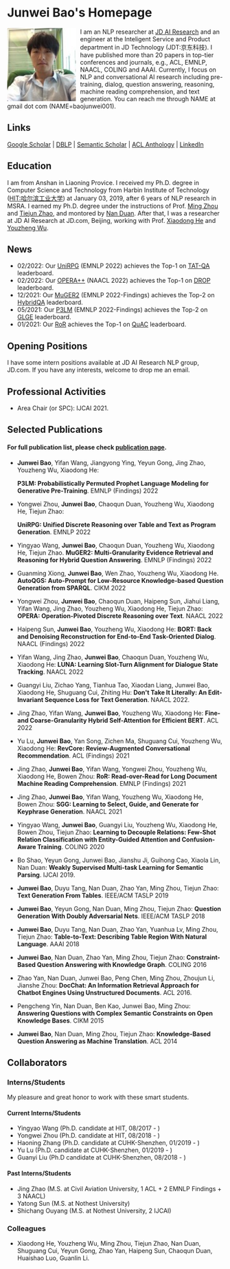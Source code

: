 # Junwei Bao's Homepage

<img align="left" src="citations.jpg" width=160 height=170 alt="a photo" style="padding-right:10px">

I am an NLP researcher at [JD AI Research](jdai.md) and an engineer at the Inteligent Service and Product department in JD Technology (JDT:京东科技). I have published more than 20 papers in top-tier conferences and journals, e.g., ACL, EMNLP, NAACL, COLING and AAAI. Currently, I focus on NLP and conversational AI research including pre-training, dialog, question answering, reasoning, machine reading comprehension, and text generation. You can reach me through NAME at gmail dot com (NAME=baojunwei001).




## Links
[Google Scholar](https://scholar.google.com/citations?hl=en&user=hcRREnsAAAAJ) | [DBLP](https://dblp.org/pid/221/1287-1.html) | [Semantic Scholar](https://www.semanticscholar.org/author/Junwei-Bao/3299718?sort=total-citations) | [ACL Anthology](https://aclanthology.org/people/junwei-bao) | [LinkedIn](https://www.linkedin.cn/incareer/in/junwei-bao-b2883386)

## Education

I am from Anshan in Liaoning Provice. I received my Ph.D. degree in Computer Science and Technology from Harbin Institute of Technology ([HIT:哈尔滨工业大学](http://www.hit.edu.cn/)) at January 03, 2019, after 6 years of NLP research in MSRA. I earned my Ph.D. degree under the instructions of Prof. [Ming Zhou](https://scholar.google.co.jp/citations?user=a0w5c0gAAAAJ&hl=en) and [Tiejun Zhao](https://baike.baidu.com/item/%E8%B5%B5%E9%93%81%E5%86%9B/7533734), and montored by [Nan Duan](https://nanduan.github.io/). After that, I was a researcher at JD AI Research at JD.com, Beijing, working with Prof. [Xiaodong He](https://scholar.google.com/citations?user=W5WbqgoAAAAJ&hl=en) and [Youzheng Wu](https://sites.google.com/site/erzhengcn/). 

## News
- 02/2022: Our [UniRPG]() (EMNLP 2022) achieves the Top-1 on [TAT-QA](https://nextplusplus.github.io/TAT-QA/) leaderboard.
- 02/2022: Our [OPERA++](https://aclanthology.org/2022.naacl-main.119.pdf) (NAACL 2022) achieves the Top-1 on [DROP](https://leaderboard.allenai.org/drop/submissions/public) leaderboard.
- 12/2021: Our [MuGER2]() (EMNLP 2022-Findings) achieves the Top-2 on [HybridQA](https://competitions.codalab.org/competitions/24420#results) leaderboard.
- 05/2021: Our [P3LM]() (EMNLP 2022-Findings) achieves the Top-2 on [GLGE](https://microsoft.github.io/glge/) leaderboard.
- 01/2021: Our [RoR](https://aclanthology.org/2021.findings-emnlp.160.pdf) achieves the Top-1 on [QuAC](https://quac.ai/) leaderboard.


## Opening Positions
I have some intern positions available at JD AI Research NLP group, JD.com. If you have any interests, welcome to drop me an email. 

## Professional Activities
- Area Chair (or SPC): IJCAI 2021. 

## Selected Publications
#### For full publication list, please check [publication page](publications.md).
- **Junwei Bao**, Yifan Wang, Jiangyong Ying, Yeyun Gong, Jing Zhao, Youzheng Wu, Xiaodong He:
  
  **P3LM: Probabilistically Permuted Prophet Language Modeling for Generative Pre-Training**. EMNLP (Findings) 2022
- Yongwei Zhou, **Junwei Bao**, Chaoqun Duan, Youzheng Wu, Xiaodong He, Tiejun Zhao:
  
  **UniRPG: Unified Discrete Reasoning over Table and Text as Program Generation**. EMNLP 2022
- Yingyao Wang, **Junwei Bao**, Chaoqun Duan, Youzheng Wu, Xiaodong He, Tiejun Zhao. **MuGER2: Multi-Granularity Evidence Retrieval and Reasoning for Hybrid Question Answering**. EMNLP (Findings) 2022
- Guanming Xiong, **Junwei Bao**, Wen Zhao, Youzheng Wu, Xiaodong He. **AutoQGS: Auto-Prompt for Low-Resource Knowledge-based Question Generation from SPARQL**. CIKM 2022
- Yongwei Zhou, **Junwei Bao**, Chaoqun Duan, Haipeng Sun, Jiahui Liang, Yifan Wang, Jing Zhao, Youzheng Wu, Xiaodong He, Tiejun Zhao: **OPERA: Operation-Pivoted Discrete Reasoning over Text**. NAACL 2022
- Haipeng Sun, **Junwei Bao**, Youzheng Wu, Xiaodong He: **BORT: Back and Denoising Reconstruction for End-to-End Task-Oriented Dialog**. NAACL (Findings) 2022
- Yifan Wang, Jing Zhao, **Junwei Bao**, Chaoqun Duan, Youzheng Wu, Xiaodong He: **LUNA: Learning Slot-Turn Alignment for Dialogue State Tracking**. NAACL 2022
- Guangyi Liu, Zichao Yang, Tianhua Tao, Xiaodan Liang, Junwei Bao, Xiaodong He, Shuguang Cui, Zhiting Hu: **Don't Take It Literally: An Edit-Invariant Sequence Loss for Text Generation**. NAACL 2022. 
- Jing Zhao, Yifan Wang, **Junwei Bao**, Youzheng Wu, Xiaodong He: **Fine- and Coarse-Granularity Hybrid Self-Attention for Efficient BERT**. ACL 2022
- Yu Lu, **Junwei Bao**, Yan Song, Zichen Ma, Shuguang Cui, Youzheng Wu, Xiaodong He: **RevCore: Review-Augmented Conversational Recommendation**. ACL (Findings) 2021
- Jing Zhao, **Junwei Bao**, Yifan Wang, Yongwei Zhou, Youzheng Wu, Xiaodong He, Bowen Zhou: **RoR: Read-over-Read for Long Document Machine Reading Comprehension**. EMNLP (Findings) 2021
- Jing Zhao, **Junwei Bao**, Yifan Wang, Youzheng Wu, Xiaodong He, Bowen Zhou: **SGG: Learning to Select, Guide, and Generate for Keyphrase Generation**. NAACL 2021
- Yingyao Wang, **Junwei Bao**, Guangyi Liu, Youzheng Wu, Xiaodong He, Bowen Zhou, Tiejun Zhao: **Learning to Decouple Relations: Few-Shot Relation Classification with Entity-Guided Attention and Confusion-Aware Training**. COLING 2020
- Bo Shao, Yeyun Gong, Junwei Bao, Jianshu Ji, Guihong Cao, Xiaola Lin, Nan Duan: **Weakly Supervised Multi-task Learning for Semantic Parsing**. IJCAI 2019.
- **Junwei Bao**, Duyu Tang, Nan Duan, Zhao Yan, Ming Zhou, Tiejun Zhao: **Text Generation From Tables**. IEEE/ACM TASLP 2019
- **Junwei Bao**, Yeyun Gong, Nan Duan, Ming Zhou, Tiejun Zhao: **Question Generation With Doubly Adversarial Nets**. IEEE/ACM TASLP 2018
- **Junwei Bao**, Duyu Tang, Nan Duan, Zhao Yan, Yuanhua Lv, Ming Zhou, Tiejun Zhao: **Table-to-Text: Describing Table Region With Natural Language**. AAAI 2018
- **Junwei Bao**, Nan Duan, Zhao Yan, Ming Zhou, Tiejun Zhao: **Constraint-Based Question Answering with Knowledge Graph**. COLING 2016
- Zhao Yan, Nan Duan, Junwei Bao, Peng Chen, Ming Zhou, Zhoujun Li, Jianshe Zhou: **DocChat: An Information Retrieval Approach for Chatbot Engines Using Unstructured Documents**. ACL 2016. 
- Pengcheng Yin, Nan Duan, Ben Kao, Junwei Bao, Ming Zhou: **Answering Questions with Complex Semantic Constraints on Open Knowledge Bases**. CIKM 2015
- **Junwei Bao**, Nan Duan, Ming Zhou, Tiejun Zhao: **Knowledge-Based Question Answering as Machine Translation**. ACL 2014

## Collaborators

### Interns/Students
My pleasure and great honor to work with these smart students.

#### Current Interns/Students
- Yingyao Wang (Ph.D. candidate at HIT, 08/2017 - )
- Yongwei Zhou (Ph.D. candidate at HIT, 08/2018 - )
- Haoning Zhang (Ph.D. candidate at CUHK-Shenzhen, 01/2019 - )
- Yu Lu (Ph.D. candidate at CUHK-Shenzhen, 01/2019 - )
- Guanyi Liu (Ph.D candidate at CUHK-Shenzhen, 08/2018 - )

#### Past Interns/Students
- Jing Zhao (M.S. at Civil Aviation University, 1 ACL + 2 EMNLP Findings + 3 NAACL)
- Yatong Sun (M.S. at Nothest University)
- Shichang Ouyang (M.S. at Nothest University, 2 IJCAI)

### Colleagues 
- Xiaodong He, Youzheng Wu, Ming Zhou, Tiejun Zhao, Nan Duan, Shuguang Cui, Yeyun Gong, Zhao Yan, Haipeng Sun, Chaoqun Duan, Huaishao Luo, Guanlin Li.

